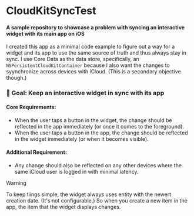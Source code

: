 # CloudKitSyncTest

#### A sample repository to showcase a problem with syncing an interactive widget with its main app on iOS

I created this app as a minimal code example to figure out a way for a widget and its app to use the same source of truth and thus always stay in sync. I use Core Data as the data store, specifically, an `NSPersistentCloudKitContainer` because I also want the changes to syynchronize across devices with iCloud. (This is a secondary objective though.)

### 🎯 Goal: Keep an interactive widget in sync with its app

#### Core Requirements:
* When the user taps a button in the widget, the change should be reflected in the app immediately (or once it comes to the foreground).
* When the user taps a button in the app, the change should be reflected in the widget immediately (or when it becomes visible).

#### Additional Requirement:
* Any change should also be reflected on any other devices where the same iCloud user is logged in with minimal latency. 

> [!WARNING]
> To keep tiings simple, the widget always uses entity with the newert creation date. (It's not configurable.) So when you create a new item in the app, the item that the widget displays changes.
